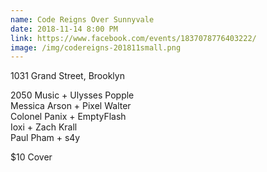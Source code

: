 ```yaml
---
name: Code Reigns Over Sunnyvale
date: 2018-11-14 8:00 PM
link: https://www.facebook.com/events/1837078776403222/
image: /img/codereigns-201811small.png
---
```


1031 Grand Street, Brooklyn

2050 Music + Ulysses Popple  
Messica Arson + Pixel Walter  
Colonel Panix + EmptyFlash  
Ioxi + Zach Krall  
Paul Pham + s4y  

$10 Cover
